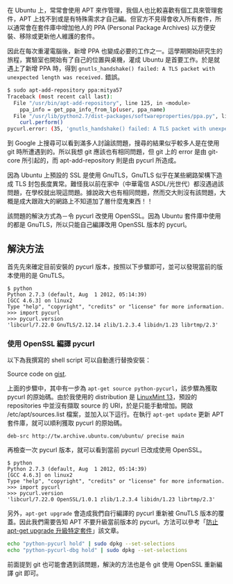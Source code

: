<!--
[date]: 2012-09-25
[titel]: 解決 pycurl 造成的 gnutls_handshake() failed 錯誤
[title]: resolve-the-error-gnutls-handshake-failed-caused-by-pycurl
[tag]: Ubuntu, Linux, LinuxMint, GnuTLS, OpenSSL
-->

在 Ubuntu 上，常常會使用 APT 來作管理，我個人也比較喜歡有個工具來管理套件，APT 上找不到或是有特殊需求才自己編。但官方不見得會收入所有套件，所以通常會在套件庫中增加他人的 PPA (Personal Package Archives) 以方便安裝、移除或更新他人維護的套件。

因此在每次重灌電腦後，新增 PPA 也變成必要的工作之一。這學期開始研究生的旅程，實驗室也開始有了自己的位置與桌機，灌成 Ubuntu 是首要工作。於是就遇上了新增 PPA 時，得到 `gnutls_handshake() failed: A TLS packet with unexpected length was received.` 錯誤。

```bash
$ sudo apt-add-repository ppa:mitya57
Traceback (most recent call last):
  File "/usr/bin/apt-add-repository", line 125, in <module>
    ppa_info = get_ppa_info_from_lp(user, ppa_name)
  File "/usr/lib/python2.7/dist-packages/softwareproperties/ppa.py", line 80, in get_ppa_info_from_lp
    curl.perform()
pycurl.error: (35, 'gnutls_handshake() failed: A TLS packet with unexpected length was received.')
```

到 Google 上搜尋可以看到滿多人討論該問題，搜尋的結果似乎較多人是在使用 git 時所遭遇到的。所以我想 git 應該也有相同問題，但 git 上的 error 是由 git-core 所引起的，而 apt-add-repository 則是由 pycurl 所造成。

因為 Ubuntu 上預設的 SSL 是使用 GnuTLS，GnuTLS 似乎在某些網路架構下造成 TLS 封包長度異常。難怪我以前在家中（中華電信 ASDL/光世代）都沒遇過該問題，在學校就出現這問題。據說政大也有相同問題，然而交大則沒有該問題，大概是成大跟政大的網路上不知道加了層什麼鬼東西！！

該問題的解決方式為－令 pycurl 改使用 OpenSSL。因為 Ubuntu 套件庫中使用的都是 GnuTLS，所以只能自己編譯改用 OpenSSL 版本的 pycurl。

解決方法
--------

首先先來確定目前安裝的 pycurl 版本，按照以下步驟即可，並可以發現當前的版本使用的是 GnuTLS。

```terminal
$ python
Python 2.7.3 (default, Aug  1 2012, 05:14:39) 
[GCC 4.6.3] on linux2
Type "help", "copyright", "credits" or "license" for more information.
>>> import pycurl
>>> pycurl.version
'libcurl/7.22.0 GnuTLS/2.12.14 zlib/1.2.3.4 libidn/1.23 librtmp/2.3'
```

### 使用 OpenSSL 編譯 pycurl

以下為我撰寫的 shell script  可以自動進行替換安裝：

<script src="https://gist.github.com/KuoE0/6192061.js"></script>

Source code on [gist][gist].

上面的步驟中，其中有一步為 `apt-get source python-pycurl`，該步驟為獲取 pycurl 的原始碼。由於我使用的 distribution 是 [LinuxMint 13][1]，預設的 repositories 中並沒有擷取 source 的 URI，於是只能手動增加。開啟 /etc/apt/sources.list 檔案，並加入以下這行。在執行 `apt-get update` 更新 APT 套件庫，就可以順利獲取 pycurl 的原始碼。

```
deb-src http://tw.archive.ubuntu.com/ubuntu/ precise main
```

再檢查一次 pycurl 版本，就可以看到當前 pycurl 已改成使用 OpenSSL。

```terminal
$ python
Python 2.7.3 (default, Aug  1 2012, 05:14:39) 
[GCC 4.6.3] on linux2
Type "help", "copyright", "credits" or "license" for more information.
>>> import pycurl
>>> pycurl.version
'libcurl/7.22.0 OpenSSL/1.0.1 zlib/1.2.3.4 libidn/1.23 librtmp/2.3'
```

另外，`apt-get upgrade` 會造成我們自行編譯的 pycurl 重新被 GnuTLS 版本的覆蓋。因此我們需要告知 APT 不要升級當前版本的 pycurl。方法可以參考「[防止 apt-get upgrade 升級特定套件][2]」該文章。

```bash
echo "python-pycurl hold" | sudo dpkg --set-selections
echo "python-pycurl-dbg hold" | sudo dpkg --set-selections
```

前面提到 git 也可能會遇到該問題，解決的方法也是令 git 使用 OpenSSL 重新編譯 git 即可。

[1]: http://linuxmint.com/
[2]: http://blog.kuoe0.tw/posts/2012/09/21/prevent-apt-get-upgrade-to-upgrade-specific-packages
[3]: http://blog.float.tw/
[4]: http://blog.float.tw/2012/06/git-gnutls-handshake-error.html
[gist]: https://gist.github.com/KuoE0/6192061